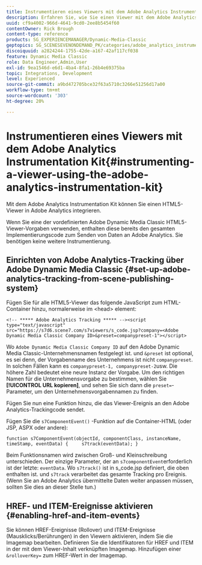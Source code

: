 ```yaml
---
title: Instrumentieren eines Viewers mit dem Adobe Analytics Instrumentation Kit
description: Erfahren Sie, wie Sie einen Viewer mit dem Adobe Analytics Instrumentation Kit in Adobe Dynamic Media Classic instrumentieren.
uuid: cf9a4002-966d-4641-9cd0-2ee8b5454f60
contentOwner: Rick Brough
content-type: reference
products: SG_EXPERIENCEMANAGER/Dynamic-Media-Classic
geptopics: SG_SCENESEVENONDEMAND_PK/categories/adobe_analytics_instrumentation_kit
discoiquuid: a2824244-1755-42de-a167-42af117cf038
feature: Dynamic Media Classic
role: Data Engineer,Admin,User
exl-id: 9ea1546d-e6d1-4ba4-8fa1-26b4e69375ba
topic: Integrations, Development
level: Experienced
source-git-commit: a9bd472705bce32f63a5710c3266e51256d17a00
workflow-type: tm+mt
source-wordcount: '303'
ht-degree: 20%

---
```


# Instrumentieren eines Viewers mit dem Adobe Analytics Instrumentation Kit{#instrumenting-a-viewer-using-the-adobe-analytics-instrumentation-kit}

Mit dem Adobe Analytics Instrumentation Kit können Sie einen HTML5-Viewer in Adobe Analytics integrieren.

Wenn Sie eine der vordefinierten Adobe Dynamic Media Classic HTML5-Viewer-Vorgaben verwenden, enthalten diese bereits den gesamten Implementierungscode zum Senden von Daten an Adobe Analytics. Sie benötigen keine weitere Instrumentierung.

## Einrichten von Adobe Analytics-Tracking über Adobe Dynamic Media Classic {#set-up-adobe-analytics-tracking-from-scene-publishing-system}

Fügen Sie für alle HTML5-Viewer das folgende JavaScript zum HTML-Container hinzu, normalerweise im &lt;head> element:

```as3
<!-- ***** Adobe Analytics Tracking ***** --><script type="text/javascript" src="https://s7d6.scene7.com/s7viewers/s_code.jsp?company=<Adobe Dynamic Media Classic Company ID>&preset=companypreset-1"></script>
```

Wo `Adobe Dynamic Media Classic Company ID` auf den Adobe Dynamic Media Classic-Unternehmensnamen festgelegt ist. und `&preset` ist optional, es sei denn, der Vorgabenname des Unternehmens ist nicht `companypreset`. In solchen Fällen kann es `companypreset-1, companypreset-2`usw. Die höhere Zahl bedeutet eine neure Instanz der Vorgabe. Um den richtigen Namen für die Unternehmensvorgabe zu bestimmen, wählen Sie **[!UICONTROL URL kopieren]**, und sehen Sie sich dann die `preset=`-Parameter, um den Unternehmensvorgabennamen zu finden.

Fügen Sie nun eine Funktion hinzu, die das Viewer-Ereignis an den Adobe Analytics-Trackingcode sendet.

Fügen Sie die `s7ComponentEvent()` -Funktion auf die Container-HTML (oder JSP, ASPX oder andere):

```as3
function s7ComponentEvent(objectId, componentClass, instanceName, timeStamp, eventData) {     s7track(eventData); }
```

Beim Funktionsnamen wird zwischen Groß- und Kleinschreibung unterschieden. Der einzige Parameter, der an `s7componentEvent`erforderlich ist der letzte: `eventData`. Wo `s7track()` ist in s_code.jsp definiert, die oben enthalten ist. und `s7track` verarbeitet das gesamte Tracking pro Ereignis. (Wenn Sie an Adobe Analytics übermittelte Daten weiter anpassen müssen, sollten Sie dies an dieser Stelle tun.)

## HREF- und ITEM-Ereignisse aktivieren {#enabling-href-and-item-events}

Sie können HREF-Ereignisse (Rollover) und ITEM-Ereignisse (Mausklicks/Berührungen) in den Viewern aktivieren, indem Sie die Imagemap bearbeiten. Definieren Sie die Identifikatoren für HREF und ITEM in der mit dem Viewer-Inhalt verknüpften Imagemap. Hinzufügen einer `&rolloverKey=` zum HREF-Wert in der Imagemap.
